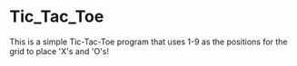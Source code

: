 # Tic_Tac_Toe
This is a simple Tic-Tac-Toe program that uses 1-9 as the positions for the grid to place 'X's and 'O's!
